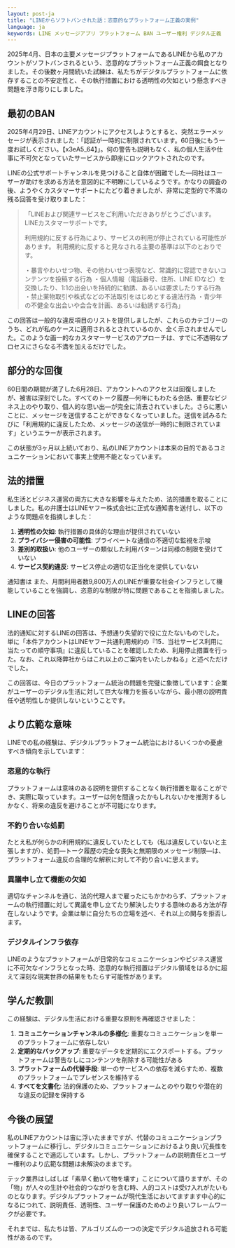 ```yaml
---
layout: post-ja
title: "LINEからソフトバンされた話：恣意的なプラットフォーム正義の実例"
language: ja
keywords: LINE メッセージアプリ プラットフォーム BAN ユーザー権利 デジタル正義
---
```


2025年4月、日本の主要メッセージプラットフォームであるLINEから私のアカウントがソフトバンされるという、恣意的なプラットフォーム正義の餌食となりました。その後数ヶ月間続いた試練は、私たちがデジタルプラットフォームに依存することの不安定性と、その執行措置における透明性の欠如という懸念すべき問題を浮き彫りにしました。

## 最初のBAN

2025年4月29日、LINEアカウントにアクセスしようとすると、突然エラーメッセージが表示されました：「認証が一時的に制限されています。60日後にもう一度お試しください。【x3еA5_64】」。何の警告も説明もなく、私の個人生活や仕事に不可欠となっていたサービスから即座にロックアウトされたのです。

LINEの公式サポートチャンネルを見つけること自体が困難でした—同社はユーザーが助けを求める方法を意図的に不明瞭にしているようです。かなりの調査の後、ようやくカスタマーサポートにたどり着きましたが、非常に定型的で不満の残る回答を受け取りました：

> 「LINEおよび関連サービスをご利用いただきありがとうございます。
> LINEカスタマーサポートです。
> 
> 利用規約に反する行為により、サービスの利用が停止されている可能性があります。
> 利用規約に反すると見なされる主要の基準は以下のとおりです。
> 
> ・暴言やわいせつ物、その他わいせつ表現など、常識的に容認できないコンテンツを投稿する行為
> ・個人情報（電話番号、住所、LINE IDなど）を交換したり、1:1の出会いを持続的に勧誘、あるいは要求したりする行為
> ・禁止薬物取引や株式などの不法取引をはじめとする違法行為
> ・青少年の不健全な出会いや会合を計画、あるいは勧誘する行為」

この回答は一般的な違反項目のリストを提供しましたが、これらのカテゴリーのうち、どれが私のケースに適用されるとされているのか、全く示されませんでした。このような画一的なカスタマーサービスのアプローチは、すでに不透明なプロセスにさらなる不満を加えるだけでした。

## 部分的な回復

60日間の期間が満了した6月28日、アカウントへのアクセスは回復しましたが、被害は深刻でした。すべてのトーク履歴—何年にもわたる会話、重要なビジネス上のやり取り、個人的な思い出—が完全に消去されていました。さらに悪いことに、メッセージを送信することができなくなっていました。送信を試みるたびに「利用規約に違反したため、メッセージの送信が一時的に制限されています」というエラーが表示されます。

この状態が3ヶ月以上続いており、私のLINEアカウントは本来の目的であるコミュニケーションにおいて事実上使用不能となっています。

## 法的措置

私生活とビジネス運営の両方に大きな影響を与えたため、法的措置を取ることにしました。私の弁護士はLINEヤフー株式会社に正式な通知書を送付し、以下のような問題点を指摘しました：

1. **透明性の欠如**: 執行措置の具体的な理由が提供されていない
2. **プライバシー侵害の可能性**: プライベートな通信の不適切な監視を示唆
3. **差別的取扱い**: 他のユーザーの類似した利用パターンは同様の制限を受けていない
4. **サービス契約違反**: サービス停止の適切な正当化を提供していない

通知書は また、月間利用者数9,800万人のLINEが重要な社会インフラとして機能していることを強調し、恣意的な制限が特に問題であることを指摘しました。

## LINEの回答

法的通知に対するLINEの回答は、予想通り失望的で役に立たないものでした。単に「本件アカウントはLINEヤフー共通利用規約の『15．当社サービス利用に当たっての順守事項』に違反していることを確認したため、利用停止措置を行った。なお、これ以降弊社からはこれ以上のご案内をいたしかねる」と述べただけでした。

この回答は、今日のプラットフォーム統治の問題を完璧に象徴しています：企業がユーザーのデジタル生活に対して巨大な権力を振るいながら、最小限の説明責任や透明性しか提供しないということです。

## より広範な意味

LINEでの私の経験は、デジタルプラットフォーム統治におけるいくつかの憂慮すべき傾向を示しています：

### 恣意的な執行
プラットフォームは意味のある説明を提供することなく執行措置を取ることができ、実際に取っています。ユーザーは何を間違ったかもしれないかを推測するしかなく、将来の違反を避けることが不可能になります。

### 不釣り合いな処罰
たとえ私が何らかの利用規約に違反していたとしても（私は違反していないと主張しますが）、処罰—トーク履歴の完全な喪失と無期限のメッセージ制限—は、プラットフォーム違反の合理的な解釈に対して不釣り合いに思えます。

### 異議申し立て機能の欠如
適切なチャンネルを通じ、法的代理人まで雇ったにもかかわらず、プラットフォームの執行措置に対して異議を申し立てたり解決したりする意味のある方法が存在しないようです。企業は単に自分たちの立場を述べ、それ以上の関与を拒否します。

### デジタルインフラ依存
LINEのようなプラットフォームが日常的なコミュニケーションやビジネス運営に不可欠なインフラとなった時、恣意的な執行措置はデジタル領域をはるかに超えて深刻な現実世界の結果をもたらす可能性があります。

## 学んだ教訓

この経験は、デジタル生活における重要な原則を再確認させました：

1. **コミュニケーションチャンネルの多様化**: 重要なコミュニケーションを単一のプラットフォームに依存しない
2. **定期的なバックアップ**: 重要なデータを定期的にエクスポートする。プラットフォームは警告なしにコンテンツを削除する可能性がある
3. **プラットフォームの代替手段**: 単一のサービスへの依存を減らすため、複数のプラットフォームでプレゼンスを維持する
4. **すべてを文書化**: 法的保護のため、プラットフォームとのやり取りや潜在的な違反の記録を保持する

## 今後の展望

私のLINEアカウントは宙に浮いたままですが、代替のコミュニケーションプラットフォームに移行し、デジタルコミュニケーションにおけるより良い冗長性を確保することで適応しています。しかし、プラットフォームの説明責任とユーザー権利のより広範な問題は未解決のままです。

テック業界はしばしば「素早く動いて物を壊す」ことについて語りますが、その「物」が人々の生計や社会的つながりを含む時、人的コストは受け入れがたいものとなります。デジタルプラットフォームが現代生活においてますます中心的になるにつれて、説明責任、透明性、ユーザー保護のためのより良いフレームワークが必要です。

それまでは、私たちは皆、アルゴリズムの一つの決定でデジタル追放される可能性があるのです。